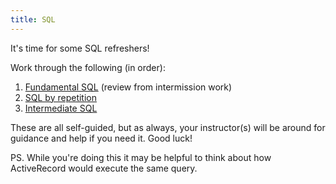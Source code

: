 ```yaml
---
title: SQL
---
```


It's time for some SQL refreshers!

Work through the following (in order):

1. [Fundamental SQL](http://tutorials.jumpstartlab.com/topics/sql/fundamental_sql.html) (review from intermission work)
1. [SQL by repetition](http://sql-by-repetition.herokuapp.com/)
1. [Intermediate SQL](https://github.com/turingschool/lesson_plans/blob/master/ruby_03-professional_rails_applications/intermediate_sql.md)

These are all self-guided, but as always, your instructor(s) will be around for guidance and help if you need it. Good luck!

PS. While you're doing this it may be helpful to think about how ActiveRecord would execute the same query.
